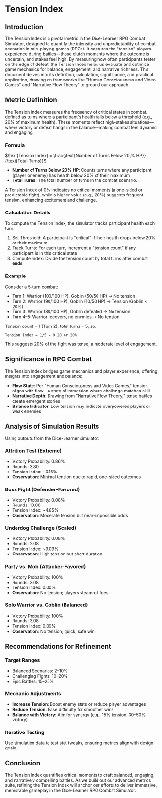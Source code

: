 # Tension Index

## Introduction
The Tension Index is a pivotal metric in the Dice-Learner RPG Combat Simulator, designed to quantify the intensity and unpredictability of combat scenarios in role-playing games (RPGs). It captures the "tension" players experience during battles—those clutch moments where the outcome is uncertain, and stakes feel high. By measuring how often participants teeter on the edge of defeat, the Tension Index helps us evaluate and optimize game mechanics for balance, engagement, and narrative richness. This document delves into its definition, calculation, significance, and practical application, drawing on frameworks like "Human Consciousness and Video Games" and "Narrative Flow Theory" to ground our approach.

## Metric Definition
The Tension Index measures the frequency of critical states in combat, defined as turns where a participant's health falls below a threshold (e.g., 20% of maximum health). These moments reflect high-stakes situations—where victory or defeat hangs in the balance—making combat feel dynamic and engaging.

### Formula

$\text{Tension Index} = \frac{\text{Number of Turns Below 20\% HP}}{\text{Total Turns}}$

- **Number of Turns Below 20% HP**: Counts turns where any participant (player or enemy) has health below 20% of their maximum.
- **Total Turns**: The total number of turns in the combat scenario.

A Tension Index of 0% indicates no critical moments (a one-sided or predictable fight), while a higher value (e.g., 20%) suggests frequent tension, enhancing excitement and challenge.

### Calculation Details
To compute the Tension Index, the simulator tracks participant health each turn:
1. Set Threshold: A participant is "critical" if their health drops below 20% of their maximum
2. Track Turns: For each turn, increment a "tension count" if any participant is in this critical state
3. Compute Index: Divide the tension count by total turns after combat **ends**

### Example
Consider a 5-turn combat:
- Turn 1: Warrior (100/100 HP), Goblin (50/50 HP) → No tension
- Turn 2: Warrior (90/100 HP), Goblin (10/50 HP) → Tension (Goblin < 20%)
- Turn 3: Warrior (80/100 HP), Goblin defeated → No tension
- Turn 4–5: Warrior recovers, no enemies → No tension

Tension count = 1 (Turn 2), total turns = 5, so:
```
Tension Index = 1/5 = 0.20 or 20%
```
This suggests 20% of the fight was tense, a moderate level of engagement.

## Significance in RPG Combat
The Tension Index bridges game mechanics and player experience, offering insights into engagement and balance:
- **Flow State**: Per "Human Consciousness and Video Games," tension aligns with flow—a state of immersion where challenge matches skill
- **Narrative Depth**: Drawing from "Narrative Flow Theory," tense battles create emergent stories
- **Balance Indicator**: Low tension may indicate overpowered players or weak enemies

## Analysis of Simulation Results
Using outputs from the Dice-Learner simulator:

### Attrition Test (Extreme)
- Victory Probability: 0.86%
- Rounds: 3.80
- Tension Index: ~0.15%
- **Observation**: Minimal tension due to rapid, one-sided outcomes

### Boss Fight (Defender-Favored)
- Victory Probability: 0.08%
- Rounds: 10.08
- Tension Index: ~4.85%
- **Observation**: Moderate tension but near-impossible odds

### Underdog Challenge (Scaled)
- Victory Probability: 0.08%
- Rounds: 2.08
- Tension Index: ~9.09%
- **Observation**: High tension but short duration

### Party vs. Mob (Attacker-Favored)
- Victory Probability: 100%
- Rounds: 3.08
- Tension Index: 0.00%
- **Observation**: No tension; players steamroll foes

### Solo Warrior vs. Goblin (Balanced)
- Victory Probability: 100%
- Rounds: 3.08
- Tension Index: 0.00%
- **Observation**: No tension; quick, safe win

## Recommendations for Refinement

### Target Ranges
- Balanced Scenarios: 2–10%
- Challenging Fights: 10–20%
- Epic Battles: 15–25%

### Mechanic Adjustments
- **Increase Tension**: Boost enemy stats or reduce player advantages
- **Reduce Tension**: Ease difficulty for smoother wins
- **Balance with Victory**: Aim for synergy (e.g., 15% tension, 30–50% victory)

### Iterative Testing
Use simulation data to test stat tweaks, ensuring metrics align with design goals.

## Conclusion
The Tension Index quantifies critical moments to craft balanced, engaging, and narratively compelling battles. As we build out our advanced metrics suite, refining the Tension Index will anchor our efforts to deliver immersive, memorable gameplay in the Dice-Learner RPG Combat Simulator.
